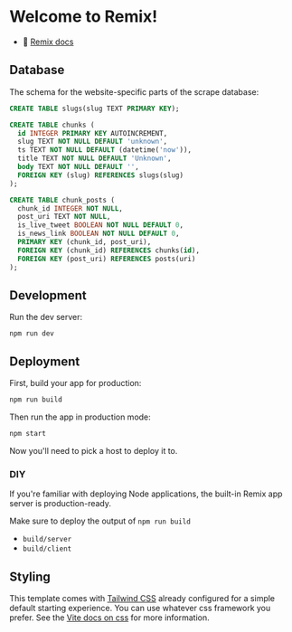 # Welcome to Remix!

- 📖 [Remix docs](https://remix.run/docs)

## Database

The schema for the website-specific parts of the scrape database:

```sql
CREATE TABLE slugs(slug TEXT PRIMARY KEY);

CREATE TABLE chunks (
  id INTEGER PRIMARY KEY AUTOINCREMENT,
  slug TEXT NOT NULL DEFAULT 'unknown',
  ts TEXT NOT NULL DEFAULT (datetime('now')),
  title TEXT NOT NULL DEFAULT 'Unknown',
  body TEXT NOT NULL DEFAULT '',
  FOREIGN KEY (slug) REFERENCES slugs(slug)
);

CREATE TABLE chunk_posts (
  chunk_id INTEGER NOT NULL,
  post_uri TEXT NOT NULL,
  is_live_tweet BOOLEAN NOT NULL DEFAULT 0,
  is_news_link BOOLEAN NOT NULL DEFAULT 0,
  PRIMARY KEY (chunk_id, post_uri),
  FOREIGN KEY (chunk_id) REFERENCES chunks(id),
  FOREIGN KEY (post_uri) REFERENCES posts(uri)
);
```

## Development

Run the dev server:

```shellscript
npm run dev
```

## Deployment

First, build your app for production:

```sh
npm run build
```

Then run the app in production mode:

```sh
npm start
```

Now you'll need to pick a host to deploy it to.

### DIY

If you're familiar with deploying Node applications, the built-in Remix app server is production-ready.

Make sure to deploy the output of `npm run build`

- `build/server`
- `build/client`

## Styling

This template comes with [Tailwind CSS](https://tailwindcss.com/) already configured for a simple default starting experience. You can use whatever css framework you prefer. See the [Vite docs on css](https://vitejs.dev/guide/features.html#css) for more information.
